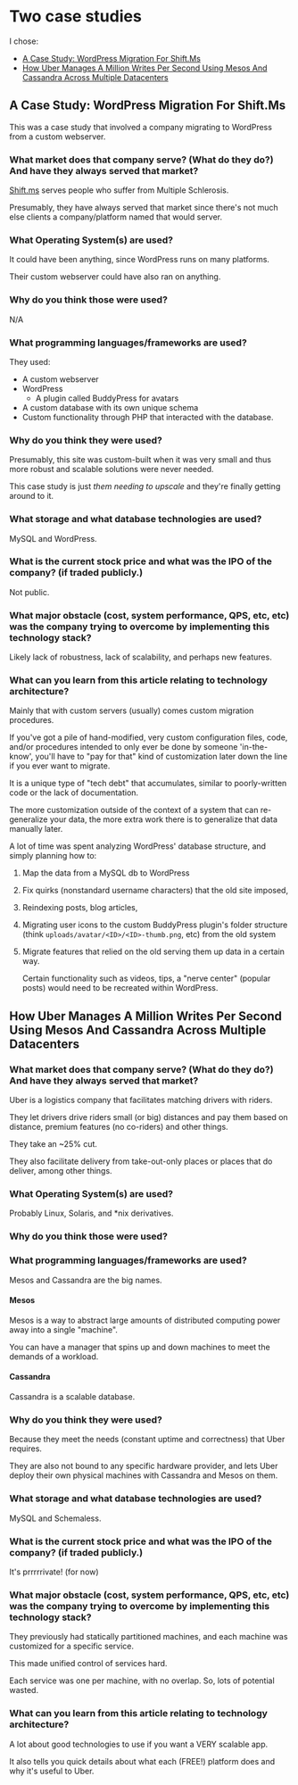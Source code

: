# Two case studies

I chose:
- [A Case Study: WordPress Migration For Shift.Ms](http://highscalability.com/blog/2016/2/3/a-case-study-wordpress-migration-for-shiftms.html)
- [How Uber Manages A Million Writes Per Second Using Mesos And Cassandra Across Multiple Datacenters ](http://highscalability.com/blog/2016/9/28/how-uber-manages-a-million-writes-per-second-using-mesos-and.html)

## A Case Study: WordPress Migration For Shift.Ms

This was a case study that involved a company migrating to WordPress from a
custom webserver.

### What market does that company serve? (What do they do?) And have they always served that market?

[Shift.ms](shift.ms) serves people who suffer from Multiple Schlerosis.

Presumably, they have always served that market since there's not much else
clients a company/platform named that would server.

### What Operating System(s) are used?

It could have been anything, since WordPress runs on many platforms.

Their custom webserver could have also ran on anything.

### Why do you think those were used?

N/A

### What programming languages/frameworks are used?

They used:
- A custom webserver
- WordPress
  - A plugin called BuddyPress for avatars
- A custom database with its own unique schema
- Custom functionality through PHP that interacted with the database.

### Why do you think they were used?

Presumably, this site was custom-built when it was very small and thus more
robust and scalable solutions were never needed.

This case study is just _them needing to upscale_ and they're finally getting
around to it.

### What storage and what database technologies are used?

MySQL and WordPress.

### What is the current stock price and what was the IPO of the company? (if traded publicly.)

Not public.

### What major obstacle (cost, system performance, QPS, etc, etc) was the company trying to overcome by implementing this technology stack?

Likely lack of robustness, lack of scalability, and perhaps new features.

### What can you learn from this article relating to technology architecture?

Mainly that with custom servers (usually) comes custom migration procedures.

If you've got a pile of hand-modified, very custom configuration files, code,
and/or procedures intended to only ever be done by someone 'in-the-know', you'll
have to "pay for that" kind of customization later down the line if you ever
want to migrate.

It is a unique type of "tech debt" that accumulates, similar to poorly-written
code or the lack of documentation.

The more customization outside of the context of a system that can re-generalize
your data, the more extra work there is to generalize that data manually later.

A lot of time was spent analyzing WordPress' database structure, and simply
planning how to:
1. Map the data from a MySQL db to WordPress
2. Fix quirks (nonstandard username characters) that the old site imposed,
3. Reindexing posts, blog articles,
4. Migrating user icons to the custom BuddyPress plugin's folder structure
   (think `uploads/avatar/<ID>/<ID>-thumb.png`, etc) from the old system
5. Migrate features that relied on the old serving them up data in a certain
   way.
   
   Certain functionality such as videos, tips, a "nerve center" (popular posts)
   would need to be recreated within WordPress.

## How Uber Manages A Million Writes Per Second Using Mesos And Cassandra Across Multiple Datacenters

### What market does that company serve? (What do they do?) And have they always served that market?

Uber is a logistics company that facilitates matching drivers with riders.

They let drivers drive riders small (or big) distances and pay them based on
distance, premium features (no co-riders) and other things.

They take an ~25% cut.

They also facilitate delivery from take-out-only places or places that do
deliver, among other things.

### What Operating System(s) are used?

Probably Linux, Solaris, and *nix derivatives.

### Why do you think those were used?

### What programming languages/frameworks are used?

Mesos and Cassandra are the big names.

#### Mesos
Mesos is a way to abstract large amounts of distributed computing power away
into a single "machine".

You can have a manager that spins up and down machines to meet the demands of a
workload.

#### Cassandra

Cassandra is a scalable database.

### Why do you think they were used?

Because they meet the needs (constant uptime and correctness) that Uber
requires. 

They are also not bound to any specific hardware provider, and lets Uber deploy
their own physical machines with Cassandra and Mesos on them.

### What storage and what database technologies are used?

MySQL and Schemaless.

### What is the current stock price and what was the IPO of the company? (if traded publicly.)

It's prrrrrivate! (for now)

### What major obstacle (cost, system performance, QPS, etc, etc) was the company trying to overcome by implementing this technology stack?

They previously had statically partitioned machines, and each machine was customized for a specific service.

This made unified control of services hard.

Each service was one per machine, with no overlap. So, lots of potential wasted.

### What can you learn from this article relating to technology architecture?

A lot about good technologies to use if you want a VERY scalable app.

It also tells you quick details about what each (FREE!) platform does and why
it's useful to Uber.

